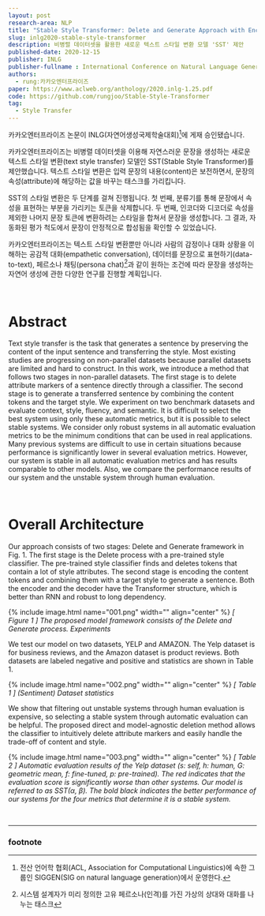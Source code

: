 ```yaml
---
layout: post
research-area: NLP
title: "Stable Style Transformer: Delete and Generate Approach with Encoder-Decoder for Text Style Transfer"
slug: inlg2020-stable-style-transformer
description: 비병렬 데이터셋을 활용한 새로운 텍스트 스타일 변환 모델 'SST' 제안
published-date: 2020-12-15
publisher: INLG
publisher-fullname : International Conference on Natural Language Generation (INLG)
authors:
  - rung:카카오엔터프라이즈
paper: https://www.aclweb.org/anthology/2020.inlg-1.25.pdf
code: https://github.com/rungjoo/Stable-Style-Transformer
tag:
  - Style Transfer
---
```


카카오엔터프라이즈 논문이 INLG(자연어생성국제학술대회)[^1]에 게재 승인됐습니다.

카카오엔터프라이즈는 비병렬 데이터셋을 이용해 자연스러운 문장을 생성하는 새로운 텍스트 스타일 변환(text style transfer) 모델인 SST(Stable Style Transformer)를 제안했습니다. 텍스트 스타일 변환은 입력 문장의 내용(content)은 보전하면서, 문장의 속성(attribute)에 해당하는 값을 바꾸는 태스크를 가리킵니다.

SST의 스타일 변환은 두 단계를 걸쳐 진행됩니다. 첫 번째, 분류기를 통해 문장에서 속성을 표현하는 부분을 가리키는 토큰을 삭제합니다. 두 번째, 인코더와 디코더로 속성을 제외한 나머지 문장 토큰에 변환하려는 스타일을 합쳐서 문장을 생성합니다. 그 결과, 자동화된 평가 척도에서 문장이 안정적으로 합성됨을 확인할 수 있었습니다.

카카오엔터프라이즈는 텍스트 스타일 변환뿐만 아니라 사람의 감정이나 대화 상황을 이해하는 공감적 대화(empathetic conversation), 데이터를 문장으로 표현하기(data-to-text), 페르소나 채팅(persona chat)[^2]과 같이 원하는 조건에 따라 문장을 생성하는 자연어 생성에 관한 다양한 연구를 진행할 계획입니다.

<br/>

# Abstract

Text style transfer is the task that generates a sentence by preserving the content of the input sentence and transferring the style. Most existing studies are progressing on non-parallel datasets because parallel datasets are limited and hard to construct. In this work, we introduce a method that follows two stages in non-parallel datasets. The first stage is to delete attribute markers of a sentence directly through a classifier. The second stage is to generate a transferred sentence by combining the content tokens and the target style. We experiment on two benchmark datasets and evaluate context, style, fluency, and semantic. It is difficult to select the best system using only these automatic metrics, but it is possible to select stable systems. We consider only robust systems in all automatic evaluation metrics to be the minimum conditions that can be used in real applications. Many previous systems are difficult to use in certain situations because performance is significantly lower in several evaluation metrics. However, our system is stable in all automatic evaluation metrics and has results comparable to other models. Also, we compare the performance results of our system and the unstable system through human evaluation.

<br/>

# Overall Architecture

Our approach consists of two stages: Delete and Generate framework in Fig. 1. The first stage is the Delete process with a pre-trained style classifier. The pre-trained style classifier finds and deletes tokens that contain a lot of style attributes. The second stage is encoding the content tokens and combining them with a target style to generate a sentence. Both the encoder and the decoder have the Transformer structure, which is better than RNN and robust to long dependency.

{% include image.html name="001.png" width="" align="center" %}
<em class="center">[ Figure 1 ] The proposed model framework consists of the Delete and Generate process.
Experiments</em>

We test our model on two datasets, YELP and AMAZON. The Yelp dataset is for business reviews, and the Amazon dataset is product reviews. Both datasets are labeled negative and positive and statistics are shown in Table 1.

{% include image.html name="002.png" width="" align="center" %}
<em class="center">[ Table 1 ] (Sentiment) Dataset statistics</em>

We show that filtering out unstable systems through human evaluation is expensive, so selecting a stable system through automatic evaluation can be helpful. The proposed direct and model-agnostic deletion method allows the classifier to intuitively delete attribute markers and easily handle the trade-off of content and style.

{% include image.html name="003.png" width="" align="center" %}
<em>[ Table 2 ] Automatic evaluation results of the Yelp dataset (s: self, h: human, G: geometric mean, f: fine-tuned, p: pre-trained). The red indicates that the evaluation score is significantly worse than other systems. Our model is referred to as SST(α, β). The bold black indicates the better performance of our systems for the four metrics that determine it is a stable system.</em>

<br/>

-----
### footnote

[^1]: 전산 언어학 협회(ACL, Association for Computational Linguistics)에 속한 그룹인 SIGGEN(SIG on natural language generation)에서 운영한다.

[^2]: 시스템 설계자가 미리 정의한 고유 페르소나(인격)를 가진 가상의 상대와 대화를 나누는 태스크
